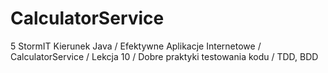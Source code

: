 # CalculatorService
5 StormIT Kierunek Java / Efektywne Aplikacje Internetowe / CalculatorService / Lekcja 10 / Dobre praktyki testowania kodu / TDD, BDD

